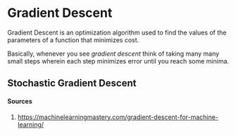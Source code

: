 # Gradient Descent

Gradient Descent is an optimization algorithm used to find the values of the parameters of a function that minimizes cost.

Basically, whenever you see *gradient descent* think of taking many many small steps wherein each step minimizes error until you reach some minima.

## Stochastic Gradient Descent



#### Sources
1. https://machinelearningmastery.com/gradient-descent-for-machine-learning/
